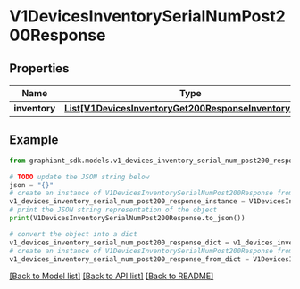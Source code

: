 # V1DevicesInventorySerialNumPost200Response


## Properties

Name | Type | Description | Notes
------------ | ------------- | ------------- | -------------
**inventory** | [**List[V1DevicesInventoryGet200ResponseInventoryInner]**](V1DevicesInventoryGet200ResponseInventoryInner.md) |  | [optional] 

## Example

```python
from graphiant_sdk.models.v1_devices_inventory_serial_num_post200_response import V1DevicesInventorySerialNumPost200Response

# TODO update the JSON string below
json = "{}"
# create an instance of V1DevicesInventorySerialNumPost200Response from a JSON string
v1_devices_inventory_serial_num_post200_response_instance = V1DevicesInventorySerialNumPost200Response.from_json(json)
# print the JSON string representation of the object
print(V1DevicesInventorySerialNumPost200Response.to_json())

# convert the object into a dict
v1_devices_inventory_serial_num_post200_response_dict = v1_devices_inventory_serial_num_post200_response_instance.to_dict()
# create an instance of V1DevicesInventorySerialNumPost200Response from a dict
v1_devices_inventory_serial_num_post200_response_from_dict = V1DevicesInventorySerialNumPost200Response.from_dict(v1_devices_inventory_serial_num_post200_response_dict)
```
[[Back to Model list]](../README.md#documentation-for-models) [[Back to API list]](../README.md#documentation-for-api-endpoints) [[Back to README]](../README.md)


